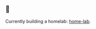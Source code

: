 ## :deciduous_tree:

Currently building a homelab: [home-lab](https://github.com/lamvng/home-lab).

<!---
lamvng/lamvng is a ✨ special ✨ repository because its `README.md` (this file) appears on your GitHub profile.
You can click the Preview link to take a look at your changes.
--->
